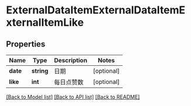 # ExternalDataItemExternalDataItemExternalItemLike

## Properties
Name | Type | Description | Notes
------------ | ------------- | ------------- | -------------
**date** | **string** | 日期 | [optional] 
**like** | **int** | 每日点赞数 | [optional] 

[[Back to Model list]](../README.md#documentation-for-models) [[Back to API list]](../README.md#documentation-for-api-endpoints) [[Back to README]](../README.md)

